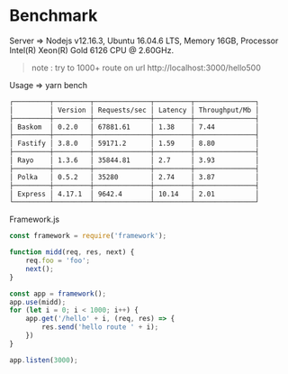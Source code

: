 # Benchmark

Server => Nodejs v12.16.3, Ubuntu 16.04.6 LTS, Memory 16GB, Processor Intel(R) Xeon(R) Gold 6126 CPU @ 2.60GHz.
> note : try to 1000+ route on url http://localhost:3000/hello500

Usage => yarn bench
```bash
┌─────────┬─────────┬──────────────┬─────────┬───────────────┐
│         │ Version │ Requests/sec │ Latency │ Throughput/Mb │
├─────────┼─────────┼──────────────┼─────────┼───────────────┤
│ Baskom  │ 0.2.0   │ 67881.61     │ 1.38    │ 7.44          │
├─────────┼─────────┼──────────────┼─────────┼───────────────┤
│ Fastify │ 3.8.0   │ 59171.2      │ 1.59    │ 8.80          │
├─────────┼─────────┼──────────────┼─────────┼───────────────┤
│ Rayo    │ 1.3.6   │ 35844.81     │ 2.7     │ 3.93          │
├─────────┼─────────┼──────────────┼─────────┼───────────────┤
│ Polka   │ 0.5.2   │ 35280        │ 2.74    │ 3.87          │
├─────────┼─────────┼──────────────┼─────────┼───────────────┤
│ Express │ 4.17.1  │ 9642.4       │ 10.14   │ 2.01          │
└─────────┴─────────┴──────────────┴─────────┴───────────────┘

```

Framework.js
```js
const framework = require('framework');

function midd(req, res, next) {
    req.foo = 'foo';
    next();
}

const app = framework();
app.use(midd);
for (let i = 0; i < 1000; i++) {
    app.get('/hello' + i, (req, res) => {
        res.send('hello route ' + i);
    })
}

app.listen(3000);
```

